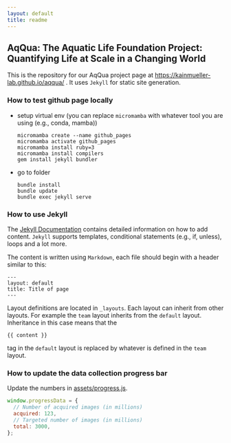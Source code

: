 ```yaml
---
layout: default
title: readme
---
```


## AqQua: The Aquatic Life Foundation Project: Quantifying Life at Scale in a Changing World

This is the repository for our AqQua project page at <https://kainmueller-lab.github.io/aqqua/> . It uses `Jekyll` for static site generation.

### How to test github page locally

- setup virtual env (you can replace `micromamba` with whatever tool you are using (e.g., conda, mamba))
  ```
  micromamba create --name github_pages
  micromamba activate github_pages
  micromamba install ruby=3
  micromamba install compilers
  gem install jekyll bundler
  ```
- go to folder
  ```
  bundle install
  bundle update
  bundle exec jekyll serve
  ```

### How to use Jekyll

The [Jekyll Documentation](https://jekyllrb.com/docs/) contains detailed information on how to add content. `Jekyll` supports templates, conditional statements (e.g., if, unless), loops and a lot more.

The content is written using `Markdown`, each file should begin with a header similar to this:

```
---
layout: default
title: Title of page
---
```

Layout definitions are located in `_layouts`.
Each layout can inherit from other layouts. For example the `team` layout inherits from the `default` layout. Inheritance in this case means that the

<!-- {% raw %} -->

`{{ content }}`

<!-- {% endraw %} -->

tag in the `default` layout is replaced by whatever is defined in the `team` layout.

### How to update the data collection progress bar

Update the numbers in [assets/progress.js](assets/progress.js).

```js
window.progressData = {
  // Number of acquired images (in millions)
  acquired: 123,
  // Targeted number of images (in millions)
  total: 3000,
};
```
